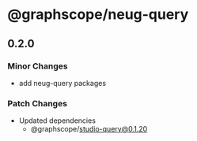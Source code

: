 # @graphscope/neug-query

## 0.2.0

### Minor Changes

- add neug-query packages

### Patch Changes

- Updated dependencies
  - @graphscope/studio-query@0.1.20
